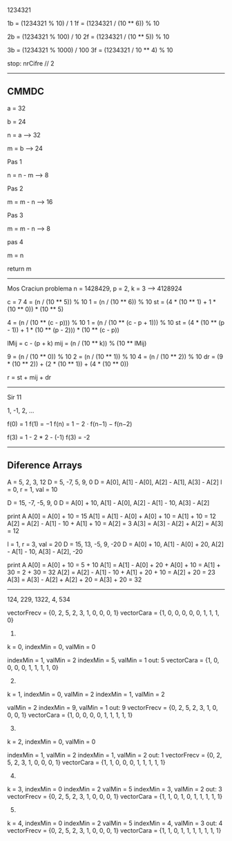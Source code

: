1234321

1b = (1234321 % 10) / 1
1f = (1234321 / (10 ** 6)) % 10

2b = (1234321 % 100) / 10
2f = (1234321 / (10 ** 5)) % 10

3b = (1234321 % 1000) / 100
3f = (1234321 / 10 ** 4) % 10


stop: nrCifre // 2


---

## CMMDC


a = 32

b = 24

n = a --> 32

m = b --> 24

Pas 1

n = n - m --> 8

Pas 2

m = m - n --> 16

Pas 3

m = m - n --> 8

pas 4

m = n

return m

---
Mos Craciun problema
n = 1428429, p = 2, k = 3  --> 4128924

c = 7
4 = (n / (10 ** 5)) % 10
1 = (n / (10 ** 6)) % 10
st = (4 * (10 ** 1) + 1 * (10 ** 0)) * (10 ** 5)

4 = (n / (10 ** (c - p))) % 10
1 = (n / (10 ** (c - p + 1))) % 10
st = (4 * (10 ** (p - 1)) + 1 * (10 ** (p - 2))) * (10 ** (c - p))

lMij = c - (p + k)
mij = (n / (10 ** k)) % (10 ** lMij)


9 = (n / (10 ** 0)) % 10 
2 = (n / (10 ** 1)) % 10
4 = (n / (10 ** 2)) % 10
dr = (9 * (10 ** 2)) + (2 * (10 ** 1)) + (4 * (10 ** 0))

r = st + mij + dr

---

Sir 11

1, -1, 2, ...

f(0) = 1
f(1) = −1
f(n) = 1 − 2 ⋅ f(n−1) − f(n−2)

f(3) = 1 - 2 * 2 - (-1)
f(3) = -2



---

## Diference Arrays
A = 5, 2, 3, 12
D = 5, -7, 5, 9, 0
D = A[0], A[1] - A[0], A[2] - A[1], A[3] - A[2]
l = 0, r = 1, val = 10

D = 15, -7, -5, 9, 0
D = A[0] + 10, A[1] - A[0], A[2] - A[1] - 10, A[3] - A[2]

print A
A[0] = A[0] + 10 = 15
A[1] = A[1] - A[0] + A[0] + 10 = A[1] + 10 = 12
A[2] = A[2] - A[1] - 10 + A[1] + 10 = A[2] = 3
A[3] = A[3] - A[2] + A[2] = A[3] = 12

l = 1, r = 3, val = 20
D = 15, 13, -5, 9, -20
D = A[0] + 10, A[1] - A[0] + 20, A[2] - A[1] - 10, A[3] - A[2], -20

print A
A[0] = A[0] + 10 = 5 + 10
A[1] = A[1] - A[0] + 20 + A[0] + 10 = A[1] + 30 = 2 + 30 = 32
A[2] = A[2] - A[1] - 10 + A[1] + 20 + 10 = A[2] + 20 = 23
A[3] = A[3] - A[2] + A[2] + 20 = A[3] + 20 = 32

---

124, 229, 1322, 4, 534

vectorFrecv = {0, 2, 5, 2, 3, 1, 0, 0, 0, 1}
vectorCara =  {1, 0, 0, 0, 0, 0, 1, 1, 1, 0}

1.
k = 0, indexMin = 0, valMin = 0

indexMin = 1, valMin = 2
indexMin = 5, valMin = 1
out: 5
vectorCara =  {1, 0, 0, 0, 0, 1, 1, 1, 1, 0}

2.
k = 1, indexMin = 0, valMin = 2
indexMin = 1, valMin = 2

valMin = 2
indexMin = 9, valMin = 1
out: 9
vectorFrecv = {0, 2, 5, 2, 3, 1, 0, 0, 0, 1}
vectorCara =  {1, 0, 0, 0, 0, 1, 1, 1, 1, 1}

3.
k = 2, indexMin = 0, valMin = 0

indexMin = 1, valMin = 2
indexMin = 1, valMin = 2
out: 1
vectorFrecv = {0, 2, 5, 2, 3, 1, 0, 0, 0, 1}
vectorCara =  {1, 1, 0, 0, 0, 1, 1, 1, 1, 1}

4.
k = 3, indexMin = 0
indexMin = 2
valMin = 5
indexMin = 3, valMin = 2
out: 3
vectorFrecv = {0, 2, 5, 2, 3, 1, 0, 0, 0, 1}
vectorCara =  {1, 1, 0, 1, 0, 1, 1, 1, 1, 1}

5.
k = 4, indexMin = 0
indexMin = 2
valMin = 5
indexMin = 4, valMin = 3
out: 4
vectorFrecv = {0, 2, 5, 2, 3, 1, 0, 0, 0, 1}
vectorCara =  {1, 1, 0, 1, 1, 1, 1, 1, 1, 1}

